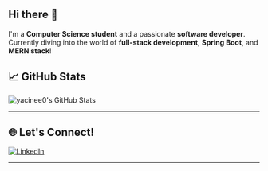 ## Hi there 👋
I'm a **Computer Science student** and a passionate **software developer**.  
Currently diving into the world of **full-stack development**, **Spring Boot**, and **MERN stack**!

## 📈 GitHub Stats

![yacinee0's GitHub Stats](https://github-readme-stats.vercel.app/api?username=yacinee0&show_icons=true&theme=tokyonight)

---

## 🌐 Let's Connect!

[![LinkedIn](https://img.shields.io/badge/LinkedIn-Yacine%20Kedjour-blue?style=flat&logo=linkedin)](https://www.linkedin.com/in/yacine-kedjour-5b8313310/)

---
